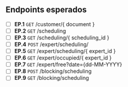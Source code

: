 ## Endpoints esperados
- [ ] **EP.1** `GET` /customer/{ document }
- [ ] **EP.2** `GET` /scheduling
- [ ] **EP.3** `GET` /scheduling/{ scheduling_id }
- [ ] **EP.4** `POST` /expert/scheduling/
- [ ] **EP.5** `GET` /expert/scheduling/{ expert_id }
- [ ] **EP.6** `GET` /expert/occupied/{ expert_id }
- [ ] **EP.7** `GET` /expert/free?date={dd-MM-YYYY}
- [ ] **EP.8** `POST` /blocking/scheduling
- [ ] **EP.9** `GET` /blocking/scheduling